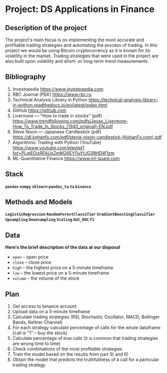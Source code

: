 # Project: DS Applications in Finance

## Description of the project
The project's main focus is on implementing the most accurate and profitable trading strategies and automating the process of trading. In this project we would be using Bitcoin cryptocurrency as it is known for its volatility in the market. Trading strategies that were used in the project are also built upon volatility and short- or long-term trend measurements

## Bibliography
1. Investopedia https://www.investopedia.com
2. RBC Journal (РБК) https://www.rbc.ru
3. Technical Analysis Library in Python https://technical-analysis-library-in-python.readthedocs.io/en/latest/index.html
4. GitHub https://github.com
5. Livermore –– "How to trade in stocks" (pdf) https://www.trendfollowing.com/pdfs/Jesse_Livermore-How_To_Trade_In_Stocks_(1940_original)-EN.pdf
6. Steve Nison –– Japanese Candlestick (pdf) https://dl.kohanfx.com/pdf/stevie-nison-candlestick-(KohanFx.com).pdf
7. Algorithmic Trading with Python (YouTube) https://www.youtube.com/playlist?list=PLwEOixRFAUxZmM26EYI1uYtJG39HDW1zm
8. ML-Quantitative Finance https://www.ml-quant.com


## Stack
**`pandas` `numpy` `sklearn` `pandas_ta` `ta` `binance`**

## Methods and Models
**`LogisticRegression` `RandomForestClassifier` `GradientBoostingClassifier` `Upsampling` `Downsampling` `Scaling` `AUC_ROC` `F1`**

## Data
**Here's the brief description of the data at our disposal**
* `open` – open price
* `close` – close price
* `high` – the highest price on a 5-minute timeframe
* `low` – the lowest price on a 5-minute timeframe
* `volume` – the volume of the stock

## Plan
1. Get access to binance account
2. Upload data on a 5-minute timeframe
3. Calculate trading strategies (RSI, Stochastic Oscillator, MACD, Bollinger Bands, Keltner Channel)
4. For each strategy calculate percentage of calls for the whole dataframe (call is "1" – buy the stock)
5. Calculate percentage of true calls (it is common that trading strategies are wrong time to time)
6. Check combinations of the most profitable strategies
7. Train the model based on the results from part 5) and 6)
8. Obtain the model that predicts the truthfullness of a call for a particular trading strategy

